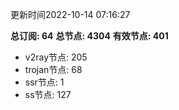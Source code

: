 更新时间2022-10-14 07:16:27

**总订阅: 64**
**总节点: 4304**
**有效节点: 401**
- v2ray节点: 205
- trojan节点: 68
- ssr节点: 1
- ss节点: 127
